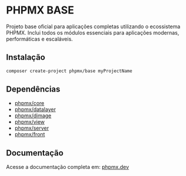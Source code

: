 # PHPMX BASE

Projeto base oficial para aplicações completas utilizando o ecossistema PHPMX. Inclui todos os módulos essenciais para aplicações modernas, performáticas e escaláveis.

## Instalação

```bash
composer create-project phpmx/base myProjectName
```

## Dependências

- [phpmx/core](https://packagist.org/packages/phpmx/core)
- [phpmx/datalayer](https://packagist.org/packages/phpmx/datalayer)
- [phpmx/dimage](https://packagist.org/packages/phpmx/dimage)
- [phpmx/view](https://packagist.org/packages/phpmx/view)
- [phpmx/server](https://packagist.org/packages/phpmx/server)
- [phpmx/front](https://packagist.org/packages/phpmx/front)

## Documentação

Acesse a documentação completa em: [phpmx.dev](https://phpmx.dev/doc)
